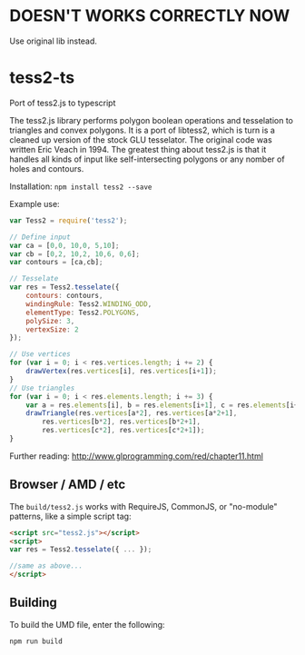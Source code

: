 **DOESN'T WORKS CORRECTLY NOW**
=
Use original lib instead.

tess2-ts
=

Port of tess2.js to typescript

The tess2.js library performs polygon boolean operations and tesselation to triangles and convex polygons. It is a port of libtess2, which is turn is a cleaned up version of the stock GLU tesselator. The original code was written Eric Veach in 1994. The greatest thing about tess2.js is that it handles all kinds of input like self-intersecting polygons or any nomber of holes and contours.

Installation:
```npm install tess2 --save```

Example use:
```javascript
var Tess2 = require('tess2');

// Define input
var ca = [0,0, 10,0, 5,10];
var cb = [0,2, 10,2, 10,6, 0,6];
var contours = [ca,cb];

// Tesselate
var res = Tess2.tesselate({
	contours: contours,
	windingRule: Tess2.WINDING_ODD,
	elementType: Tess2.POLYGONS,
	polySize: 3,
	vertexSize: 2
});

// Use vertices
for (var i = 0; i < res.vertices.length; i += 2) {
	drawVertex(res.vertices[i], res.vertices[i+1]);
}
// Use triangles
for (var i = 0; i < res.elements.length; i += 3) {
	var a = res.elements[i], b = res.elements[i+1], c = res.elements[i+2];
	drawTriangle(res.vertices[a*2], res.vertices[a*2+1],
		res.vertices[b*2], res.vertices[b*2+1],
		res.vertices[c*2], res.vertices[c*2+1]);
}
```

Further reading:
http://www.glprogramming.com/red/chapter11.html

## Browser / AMD / etc
 
The `build/tess2.js` works with RequireJS, CommonJS, or "no-module" patterns, like a simple script tag:

```html
<script src="tess2.js"></script>
<script>
var res = Tess2.tesselate({ ... });

//same as above...
</script>
```

## Building

To build the UMD file, enter the following:

```npm run build```